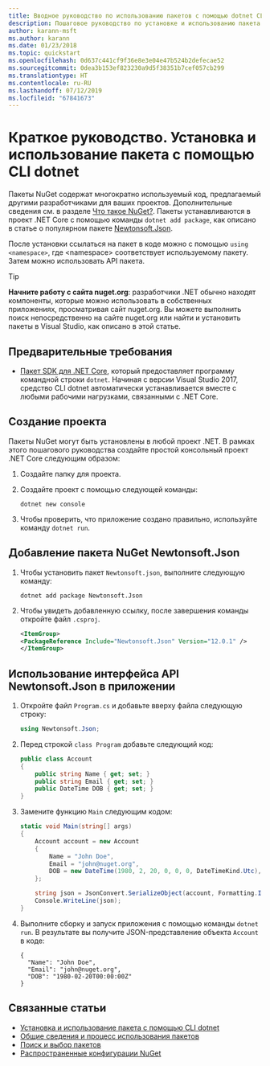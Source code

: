 ```yaml
---
title: Вводное руководство по использованию пакетов с помощью dotnet CLI
description: Пошаговое руководство по установке и использованию пакета NuGet в проекте .NET Core.
author: karann-msft
ms.author: karann
ms.date: 01/23/2018
ms.topic: quickstart
ms.openlocfilehash: 0d637c441cf9f36e8e3e04e47b524b2defecae52
ms.sourcegitcommit: 0dea3b153ef823230a9d5f38351b7cef057cb299
ms.translationtype: HT
ms.contentlocale: ru-RU
ms.lasthandoff: 07/12/2019
ms.locfileid: "67841673"
---
```

# <a name="quickstart-install-and-use-a-package-using-the-dotnet-cli"></a>Краткое руководство. Установка и использование пакета с помощью CLI dotnet

Пакеты NuGet содержат многократно используемый код, предлагаемый другими разработчиками для ваших проектов. Дополнительные сведения см. в разделе [Что такое NuGet?](../What-is-NuGet.md). Пакеты устанавливаются в проект .NET Core с помощью команды `dotnet add package`, как описано в статье о популярном пакете [Newtonsoft.Json](https://www.nuget.org/packages/Newtonsoft.Json/).

После установки ссылаться на пакет в коде можно с помощью `using <namespace>`, где \<namespace\> соответствует используемому пакету. Затем можно использовать API пакета.

> [!Tip]
> **Начните работу с сайта nuget.org**: разработчики .NET обычно находят компоненты, которые можно использовать в собственных приложениях, просматривая сайт nuget.org. Вы можете выполнить поиск непосредственно на сайте nuget.org или найти и установить пакеты в Visual Studio, как описано в этой статье.

## <a name="prerequisites"></a>Предварительные требования

- [Пакет SDK для .NET Core](https://www.microsoft.com/net/download/), который предоставляет программу командной строки `dotnet`. Начиная с версии Visual Studio 2017, средство CLI dotnet автоматически устанавливается вместе с любыми рабочими нагрузками, связанными с .NET Core.

## <a name="create-a-project"></a>Создание проекта

Пакеты NuGet могут быть установлены в любой проект .NET. В рамках этого пошагового руководства создайте простой консольный проект .NET Core следующим образом:

1. Создайте папку для проекта.

1. Создайте проект с помощью следующей команды:

    ```cli
    dotnet new console
    ```

1. Чтобы проверить, что приложение создано правильно, используйте команду `dotnet run`.

## <a name="add-the-newtonsoftjson-nuget-package"></a>Добавление пакета NuGet Newtonsoft.Json

1. Чтобы установить пакет `Newtonsoft.json`, выполните следующую команду:

    ```cli
    dotnet add package Newtonsoft.Json
    ```

2. Чтобы увидеть добавленную ссылку, после завершения команды откройте файл `.csproj`.

    ```xml
   <ItemGroup>
    <PackageReference Include="Newtonsoft.Json" Version="12.0.1" />
   </ItemGroup>
    ```

## <a name="use-the-newtonsoftjson-api-in-the-app"></a>Использование интерфейса API Newtonsoft.Json в приложении

1. Откройте файл `Program.cs` и добавьте вверху файла следующую строку:

    ```cs
    using Newtonsoft.Json;
    ```

1. Перед строкой `class Program` добавьте следующий код:

    ```cs
    public class Account
    {
        public string Name { get; set; }
        public string Email { get; set; }
        public DateTime DOB { get; set; }
    }
    ```

1. Замените функцию `Main` следующим кодом:

    ```cs
    static void Main(string[] args)
    {
        Account account = new Account
        {
            Name = "John Doe",
            Email = "john@nuget.org",
            DOB = new DateTime(1980, 2, 20, 0, 0, 0, DateTimeKind.Utc),
        };

        string json = JsonConvert.SerializeObject(account, Formatting.Indented);
        Console.WriteLine(json);
    }
    ```

1. Выполните сборку и запуск приложения с помощью команды `dotnet run`. В результате вы получите JSON-представление объекта `Account` в коде:

    ```output
    {
      "Name": "John Doe",
      "Email": "john@nuget.org",
      "DOB": "1980-02-20T00:00:00Z"
    }
    ```

## <a name="related-articles"></a>Связанные статьи

- [Установка и использование пакета с помощью CLI dotnet](../consume-packages/install-use-packages-dotnet-cli.md)
- [Общие сведения и процесс использования пакетов](../consume-packages/overview-and-workflow.md)
- [Поиск и выбор пакетов](../consume-packages/finding-and-choosing-packages.md)
- [Распространенные конфигурации NuGet](../consume-packages/configuring-nuget-behavior.md)
